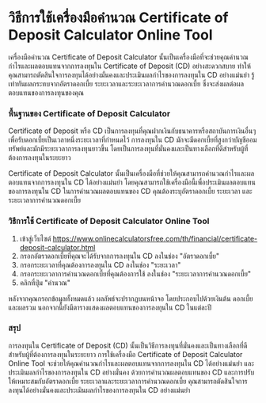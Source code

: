 วิธีการใช้เครื่องมือคำนวณ Certificate of Deposit Calculator Online Tool
=======================================================================

เครื่องมือคำนวณ Certificate of Deposit Calculator นั้นเป็นเครื่องมือที่จะช่วยคุณคำนวณกำไรและผลตอบแทนจากการลงทุนใน Certificate of Deposit (CD) อย่างสะดวกสบาย ทำให้คุณสามารถตัดสินใจการลงทุนได้อย่างมั่นคงและประเมินผลกำไรของการลงทุนใน CD อย่างแม่นยำ รู้เท่าทันผลกระทบจากอัตราดอกเบี้ย ระยะเวลาและระยะเวลาการคำนวณดอกเบี้ย ซึ่งจะส่งผลต่อผลตอบแทนของการลงทุนของคุณ

### พื้นฐานของ Certificate of Deposit Calculator

Certificate of Deposit หรือ CD เป็นการลงทุนที่คุณฝากเงินกับธนาคารหรือสถาบันการเงินอื่นๆ เพื่อรับดอกเบี้ยเป็นเวลาหนึ่งระยะเวลาที่กำหนดไว้ การลงทุนใน CD มักจะมีดอกเบี้ยที่สูงกว่าบัญชีออมทรัพย์และมักมีระยะเวลาการลงทุนยาวขึ้น โดยเป็นการลงทุนที่มั่นคงและเป็นทางเลือกที่ดีสำหรับผู้ที่ต้องการลงทุนในระยะยาว

Certificate of Deposit Calculator นั้นเป็นเครื่องมือที่ช่วยให้คุณสามารถคำนวณกำไรและผลตอบแทนจากการลงทุนใน CD ได้อย่างแม่นยำ โดยคุณสามารถใช้เครื่องมือนี้เพื่อประเมินผลตอบแทนของการลงทุนใน CD ในการคำนวณผลตอบแทนของ CD คุณต้องระบุอัตราดอกเบี้ย ระยะเวลา และระยะเวลาการคำนวณดอกเบี้ย

### วิธีการใช้ Certificate of Deposit Calculator Online Tool

1. เข้าสู่เว็บไซต์ <https://www.onlinecalculatorsfree.com/th/financial/certificate-deposit-calculator.html>
2. กรอกอัตราดอกเบี้ยที่คุณจะได้รับจากการลงทุนใน CD ลงในช่อง "อัตราดอกเบี้ย"
3. กรอกระยะเวลาที่คุณต้องการลงทุนใน CD ลงในช่อง "ระยะเวลา"
4. กรอกระยะเวลาการคำนวณดอกเบี้ยที่คุณต้องการใช้ ลงในช่อง "ระยะเวลาการคำนวณดอกเบี้ย"
5. คลิกที่ปุ่ม "คำนวณ"

หลังจากคุณกรอกข้อมูลทั้งหมดแล้ว ผลลัพธ์จะปรากฏบนหน้าจอ โดยประกอบไปด้วยเงินต้น ดอกเบี้ยและผลรวม นอกจากนี้ยังมีตารางแสดงผลตอบแทนของการลงทุนใน CD ในแต่ละปี

### สรุป

การลงทุนใน Certificate of Deposit (CD) นั้นเป็นวิธีการลงทุนที่มั่นคงและเป็นทางเลือกที่ดีสำหรับผู้ที่ต้องการลงทุนในระยะยาว การใช้เครื่องมือ Certificate of Deposit Calculator Online Tool จะช่วยให้คุณคำนวณกำไรและผลตอบแทนจากการลงทุนใน CD ได้อย่างแม่นยำ และประเมินผลกำไรของการลงทุนใน CD อย่างมั่นคง ด้วยการคำนวณผลตอบแทนของ CD และการปรับให้เหมาะสมกับอัตราดอกเบี้ย ระยะเวลาและระยะเวลาการคำนวณดอกเบี้ย คุณสามารถตัดสินใจการลงทุนได้อย่างมั่นคงและประเมินผลกำไรของการลงทุนใน CD อย่างแม่นยำ